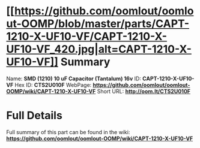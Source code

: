 
[[https://github.com/oomlout/oomlout-OOMP/blob/master/parts/CAPT-1210-X-UF10-VF/CAPT-1210-X-UF10-VF_420.jpg|alt=CAPT-1210-X-UF10-VF]] 
Summary
=================

Name: __SMD (1210) 10 uF Capacitor (Tantalum) 16v__
ID: __CAPT-1210-X-UF10-VF__
Hex ID: __CTS2U010F__
WebPage: __https://github.com/oomlout/oomlout-OOMP/wiki/CAPT-1210-X-UF10-VF__
Short URL: __http://oom.lt/CTS2U010F__

Full Details
==========================
Full summary of this part can be found in the wiki:   
__https://github.com/oomlout/oomlout-OOMP/wiki/CAPT-1210-X-UF10-VF__   

